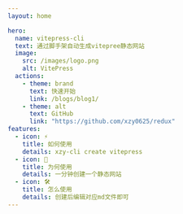 ```yaml
---
layout: home

hero:
  name: vitepress-cli
  text: 通过脚手架自动生成vitepree静态网站
  image:
    src: /images/logo.png
    alt: VitePress
  actions:
    - theme: brand
      text: 快速开始
      link: /blogs/blog1/
    - theme: alt
      text: GitHub
      link: "https://github.com/xzy0625/redux"
features:
  - icon: ⚡️
    title: 如何使用
    details: xzy-cli create vitepress
  - icon: 🖖
    title: 为何使用
    details: 一分钟创建一个静态网站
  - icon: 🛠️
    title: 怎么使用
    details: 创建后编辑对应md文件即可
---
```


